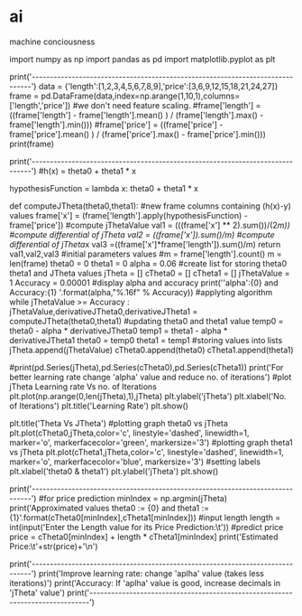 # ai
machine conciousness

import numpy as np 
import pandas as pd 
import matplotlib.pyplot as plt 


print('------------------------------------------------------------------------------')
data = {'length':[1,2,3,4,5,6,7,8,9],'price':[3,6,9,12,15,18,21,24,27]}
frame = pd.DataFrame(data,index=np.arange(1,10,1),columns=['length','price'])
#we don't need feature scaling.
#frame['length'] = ((frame['length'] - frame['length'].mean() ) / (frame['length'].max() - frame['length'].min()))
#frame['price'] = ((frame['price'] - frame['price'].mean() ) / (frame['price'].max() - frame['price'].min()))
print(frame)

print('------------------------------------------------------------------------------')
#h(x) = theta0 + theta1 * x

hypothesisFunction = lambda x: theta0 + theta1 * x

def computeJTheta(theta0,theta1):
    #new frame columns containing (h(x)-y) values
    frame['x'] = (frame['length'].apply(hypothesisFunction) - frame['price'])
    #compute jThetaValue
    val1 = (((frame['x'] ** 2).sum())/(2*m))
    #compute differential of jTheta
    val2 = ((frame['x']).sum()/m)
    #compute differential of jTheta*x
    val3 =((frame['x']*frame['length']).sum()/m)
    return val1,val2,val3
#initial parameters values
#m = frame['length'].count()
m = len(frame)
theta0 = 0
theta1 = 0
alpha = 0.06
#create list for storing theta0 theta1 and JTheta values
jTheta = []
cTheta0 = []
cTheta1 = []
jThetaValue = 1
Accuracy = 0.00001 
#display alpha and accuracy
print('\'alpha\':{0} and Accuracy:{1} '.format(alpha,"%.16f" % Accuracy))
#applyting algorithm
while jThetaValue >= Accuracy :
    jThetaValue,derivativeJTheta0,derivativeJTheta1 = computeJTheta(theta0,theta1)
    #updating theta0 and theta1 value
    temp0 = theta0 - alpha * derivativeJTheta0
    temp1 = theta1 - alpha * derivativeJTheta1
    theta0 = temp0
    theta1 = temp1
    #storing values into lists
    jTheta.append(jThetaValue)
    cTheta0.append(theta0)
    cTheta1.append(theta1)

#print(pd.Series(jTheta),pd.Series(cTheta0),pd.Series(cTheta1))
print('For better learning rate change \'alpha\' value and reduce no. of iterations')
#plot jTheta Learning rate Vs no. of Iterations
plt.plot(np.arange(0,len(jTheta),1),jTheta)
plt.ylabel('jTheta')
plt.xlabel('No. of Iterations')
plt.title('Learning Rate')
plt.show()

plt.title('Theta Vs JTheta')
#plotting graph theta0 vs jTheta
plt.plot(cTheta0,jTheta,color='c', linestyle='dashed', linewidth=1, marker='o', markerfacecolor='green', markersize='3')
#plotting graph theta1 vs jTheta
plt.plot(cTheta1,jTheta,color='c', linestyle='dashed', linewidth=1, marker='o', markerfacecolor='blue', markersize='3')
#setting labels
plt.xlabel('theta0   &  theta1')
plt.ylabel('jTheta')
plt.show()

print('------------------------------------------------------------------------------')
#for price prediction
minIndex = np.argmin(jTheta)
print('Approximated values theta0 := {0} and theta1 := {1}'.format(cTheta0[minIndex],cTheta1[minIndex]))
#input length
length = int(input('Enter the Length value for its Price Prediction:\t'))
#predict price
price = cTheta0[minIndex] + length * cTheta1[minIndex]
print('Estimated Price:\t'+str(price)+'\n')

print('------------------------------------------------------------------------------')
print('Improve learning rate: change \'aplha\' value (takes less iterations)')
print('Accuracy: If \'aplha\' value is good, increase decimals in \'jTheta\' value')
print('------------------------------------------------------------------------------')
